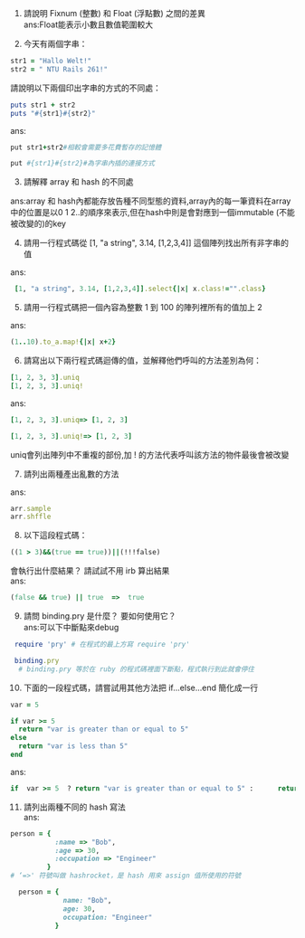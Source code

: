 1. 請說明 Fixnum (整數) 和 Float (浮點數) 之間的差異   
  ans:Float能表示小數且數值範圍較大

2. 今天有兩個字串：
  ```ruby 
  str1 = "Hallo Welt!" 
  str2 = " NTU Rails 261!"
  ```
請說明以下兩個印出字串的方式的不同處：
  ```ruby
  puts str1 + str2
  puts "#{str1}#{str2}"
  ```
  ans:
  ```ruby 
  put str1+str2#相較會需要多花費暫存的記憶體
  ```
  ```ruby
  put #{str1}#{str2}#為字串內插的連接方式
  ```
3. 請解釋 array 和 hash 的不同處  
 
 ans:array 和 hash內都能存放告種不同型態的資料,array內的每一筆資料在array中的位置是以0 1 2..的順序來表示,但在hash中則是會對應到一個immutable (不能被改變的)的key

     	
4. 請用一行程式碼從 [1, "a string", 3.14, [1,2,3,4]] 這個陣列找出所有非字串的值  
 
 ans:
  ```ruby
   [1, "a string", 3.14, [1,2,3,4]].select{|x| x.class!="".class}
  ```
5. 請用一行程式碼把一個內容為整數 1 到 100 的陣列裡所有的值加上 2  
 
 ans:
  ```ruby
  (1..10).to_a.map!{|x| x+2}
  ```
6. 請寫出以下兩行程式碼迴傳的值，並解釋他們呼叫的方法差別為何：
  ```ruby
  [1, 2, 3, 3].uniq
  [1, 2, 3, 3].uniq!
  ```
  ans:
  ```ruby
  [1, 2, 3, 3].uniq=> [1, 2, 3]

  [1, 2, 3, 3].uniq!=> [1, 2, 3]

  ```
  uniq會列出陣列中不重複的部份,加 ! 的方法代表呼叫該方法的物件最後會被改變

7. 請列出兩種產出亂數的方法  
  
  ans:
  ```ruby
  arr.sample
  arr.shffle
  ```
8. 以下這段程式碼：
  ```ruby
  ((1 > 3)&&(true == true))||(!!!false)
  ```
  會執行出什麼結果？ 請試試不用 irb 算出結果  
  ans:
  ```ruby
  (false && true) || true  =>  true
  ```
9. 請問 binding.pry 是什麼？ 要如何使用它？  
  ans:可以下中斷點來debug
 ```ruby
  require 'pry' # 在程式的最上方寫 require 'pry'

  binding.pry
   # binding.pry 等於在 ruby 的程式碼裡面下斷點，程式執行到此就會停住
  ```
10. 下面的一段程式碼，請嘗試用其他方法把 if...else...end 簡化成一行
  

  ```ruby
  var = 5

  if var >= 5
  	return "var is greater than or equal to 5"
  else
  	return "var is less than 5"
  end
  ```
  ans:
  ```ruby
  if  var >= 5  ? return "var is greater than or equal to 5" :   	return "var is less than 5"
  ```
11. 請列出兩種不同的 hash 寫法  
  ans: 
  ```ruby
  person = { 
             :name => "Bob", 
             :age => 30,
             :occupation => "Engineer"
           }
  # ‘=>' 符號叫做 hashrocket，是 hash 用來 assign 值所使用的符號
  ```

  ```ruby
    person = { 
               name: "Bob", 
               age: 30,
               occupation: "Engineer"
             }
  ```
